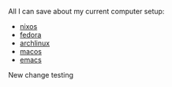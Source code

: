 All I can save about my current computer setup:

- [nixos](https://nixos.org/)
- [fedora](https://getfedora.org/)
- [archlinux](https://archlinux.org)
- [macos](https://www.apple.com/macbook-pro-13/)
- [emacs](https://www.gnu.org/software/emacs/)

New change testing
